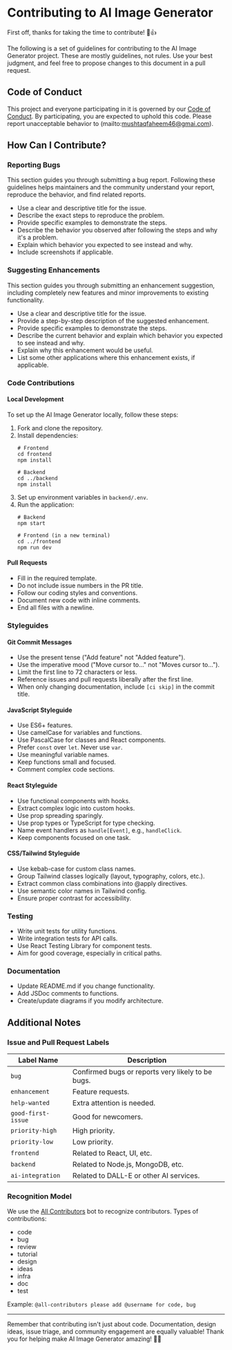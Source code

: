 # Contributing to AI Image Generator

First off, thanks for taking the time to contribute! 🎉👍

The following is a set of guidelines for contributing to the AI Image Generator project. These are mostly guidelines, not rules. Use your best judgment, and feel free to propose changes to this document in a pull request.

## Code of Conduct

This project and everyone participating in it is governed by our [Code of Conduct](CODE_OF_CONDUCT.md). By participating, you are expected to uphold this code. Please report unacceptable behavior to (mailto:mushtaqfaheem46@gmai.com).

## How Can I Contribute?

### Reporting Bugs

This section guides you through submitting a bug report. Following these guidelines helps maintainers and the community understand your report, reproduce the behavior, and find related reports.

- Use a clear and descriptive title for the issue.
- Describe the exact steps to reproduce the problem.
- Provide specific examples to demonstrate the steps.
- Describe the behavior you observed after following the steps and why it's a problem.
- Explain which behavior you expected to see instead and why.
- Include screenshots if applicable.

### Suggesting Enhancements

This section guides you through submitting an enhancement suggestion, including completely new features and minor improvements to existing functionality.

- Use a clear and descriptive title for the issue.
- Provide a step-by-step description of the suggested enhancement.
- Provide specific examples to demonstrate the steps.
- Describe the current behavior and explain which behavior you expected to see instead and why.
- Explain why this enhancement would be useful.
- List some other applications where this enhancement exists, if applicable.

### Code Contributions

#### Local Development

To set up the AI Image Generator locally, follow these steps:

1. Fork and clone the repository.
2. Install dependencies:
   ```
   # Frontend
   cd frontend
   npm install

   # Backend
   cd ../backend
   npm install
   ```
3. Set up environment variables in `backend/.env`.
4. Run the application:
   ```
   # Backend
   npm start

   # Frontend (in a new terminal)
   cd ../frontend
   npm run dev
   ```

#### Pull Requests

- Fill in the required template.
- Do not include issue numbers in the PR title.
- Follow our coding styles and conventions.
- Document new code with inline comments.
- End all files with a newline.

### Styleguides

#### Git Commit Messages

- Use the present tense ("Add feature" not "Added feature").
- Use the imperative mood ("Move cursor to..." not "Moves cursor to...").
- Limit the first line to 72 characters or less.
- Reference issues and pull requests liberally after the first line.
- When only changing documentation, include `[ci skip]` in the commit title.

#### JavaScript Styleguide

- Use ES6+ features.
- Use camelCase for variables and functions.
- Use PascalCase for classes and React components.
- Prefer `const` over `let`. Never use `var`.
- Use meaningful variable names.
- Keep functions small and focused.
- Comment complex code sections.

#### React Styleguide

- Use functional components with hooks.
- Extract complex logic into custom hooks.
- Use prop spreading sparingly.
- Use prop types or TypeScript for type checking.
- Name event handlers as `handle[Event]`, e.g., `handleClick`.
- Keep components focused on one task.

#### CSS/Tailwind Styleguide

- Use kebab-case for custom class names.
- Group Tailwind classes logically (layout, typography, colors, etc.).
- Extract common class combinations into @apply directives.
- Use semantic color names in Tailwind config.
- Ensure proper contrast for accessibility.

### Testing

- Write unit tests for utility functions.
- Write integration tests for API calls.
- Use React Testing Library for component tests.
- Aim for good coverage, especially in critical paths.

### Documentation

- Update README.md if you change functionality.
- Add JSDoc comments to functions.
- Create/update diagrams if you modify architecture.

## Additional Notes

### Issue and Pull Request Labels

| Label Name | Description |
| --- | --- |
| `bug` | Confirmed bugs or reports very likely to be bugs. |
| `enhancement` | Feature requests. |
| `help-wanted` | Extra attention is needed. |
| `good-first-issue` | Good for newcomers. |
| `priority-high` | High priority. |
| `priority-low` | Low priority. |
| `frontend` | Related to React, UI, etc. |
| `backend` | Related to Node.js, MongoDB, etc. |
| `ai-integration` | Related to DALL-E or other AI services. |

### Recognition Model

We use the [All Contributors](https://allcontributors.org/) bot to recognize contributors. Types of contributions:

- code
- bug
- review
- tutorial
- design
- ideas
- infra
- doc
- test

Example: `@all-contributors please add @username for code, bug`

---

Remember that contributing isn't just about code. Documentation, design ideas, issue triage, and community engagement are equally valuable! Thank you for helping make AI Image Generator amazing! 🚀🎨
